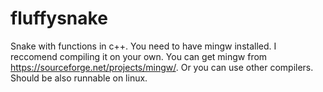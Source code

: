 # fluffysnake

Snake with functions in c++.
You need to have mingw installed. I reccomend compiling it on your own.
You can get mingw from https://sourceforge.net/projects/mingw/. Or you can use other compilers.
Should be also runnable on linux.
